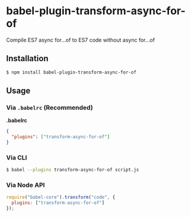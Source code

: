 # babel-plugin-transform-async-for-of

Compile ES7 async for...of to ES7 code without async for...of

## Installation

```sh
$ npm install babel-plugin-transform-async-for-of
```

## Usage

### Via `.babelrc` (Recommended)

**.babelrc**

```json
{
  "plugins": ["transform-async-for-of"]
}
```

### Via CLI

```sh
$ babel --plugins transform-async-for-of script.js
```

### Via Node API

```javascript
require("babel-core").transform("code", {
  plugins: ["transform-async-for-of"]
});
```
